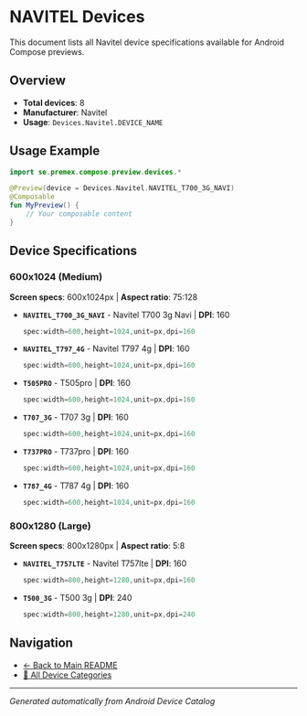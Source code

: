 # NAVITEL Devices

This document lists all Navitel device specifications available for Android Compose previews.

## Overview

- **Total devices**: 8
- **Manufacturer**: Navitel
- **Usage**: `Devices.Navitel.DEVICE_NAME`

## Usage Example

```kotlin
import se.premex.compose.preview.devices.*

@Preview(device = Devices.Navitel.NAVITEL_T700_3G_NAVI)
@Composable
fun MyPreview() {
    // Your composable content
}
```

## Device Specifications

### 600x1024 (Medium)

**Screen specs**: 600x1024px | **Aspect ratio**: 75:128

- **`NAVITEL_T700_3G_NAVI`** - Navitel T700 3g Navi | **DPI**: 160
  ```kotlin
  spec:width=600,height=1024,unit=px,dpi=160
  ```

- **`NAVITEL_T797_4G`** - Navitel T797 4g | **DPI**: 160
  ```kotlin
  spec:width=600,height=1024,unit=px,dpi=160
  ```

- **`T505PRO`** - T505pro | **DPI**: 160
  ```kotlin
  spec:width=600,height=1024,unit=px,dpi=160
  ```

- **`T707_3G`** - T707 3g | **DPI**: 160
  ```kotlin
  spec:width=600,height=1024,unit=px,dpi=160
  ```

- **`T737PRO`** - T737pro | **DPI**: 160
  ```kotlin
  spec:width=600,height=1024,unit=px,dpi=160
  ```

- **`T787_4G`** - T787 4g | **DPI**: 160
  ```kotlin
  spec:width=600,height=1024,unit=px,dpi=160
  ```

### 800x1280 (Large)

**Screen specs**: 800x1280px | **Aspect ratio**: 5:8

- **`NAVITEL_T757LTE`** - Navitel T757lte | **DPI**: 160
  ```kotlin
  spec:width=800,height=1280,unit=px,dpi=160
  ```

- **`T500_3G`** - T500 3g | **DPI**: 240
  ```kotlin
  spec:width=800,height=1280,unit=px,dpi=240
  ```

## Navigation

- [← Back to Main README](../../README.md)
- [📱 All Device Categories](../README.md)

---
*Generated automatically from Android Device Catalog*
